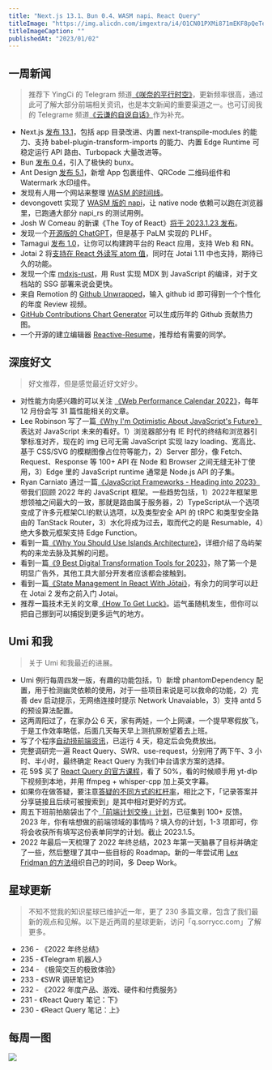 ```yaml
---
title: "Next.js 13.1、Bun 0.4、WASM napi、React Query"
titleImage: "https://img.alicdn.com/imgextra/i4/O1CN01PXMi871mEKF8pQeTe_!!6000000004922-0-tps-1536-1024.jpg_1200x1200.jpg"
titleImageCaption: ""
publishedAt: "2023/01/02"
---
```


## 一周新闻
> 推荐下 YingCi 的 Telegram 频道[《咲奈的平行时空》](https://t.me/SakinaSpace)，更新频率很高，通过此可了解大部分前端相关资讯，也是本文新闻的重要渠道之一。也可订阅我的 Telegrame 频道[《云谦的自说自话》](https://t.me/yqtalk)作为补充。

- Next.js [发布 13.1](https://nextjs.org/blog/next-13-1)，包括 app 目录改进、内置 next-transpile-modules 的能力、支持 babel-plugin-transform-imports 的能力、内置 Edge Runtime 可稳定运行 API 路由、Turbopack 大量改进等。
- Bun [发布 0.4](https://github.com/oven-sh/bun/releases/tag/bun-v0.4.0)，引入了极快的 bunx。
- Ant Design [发布 5.1](https://github.com/ant-design/ant-design/releases/tag/5.1.0)，新增 App 包裹组件、QRCode 二维码组件和 Watermark 水印组件。
- 发现有人用一个网站来整理 [WASM 的时间线](https://wasm5.org/)。
- devongovett 实现了 [WASM 版的 napi](https://github.com/devongovett/napi-wasm)，让 native node 依赖可以跑在浏览器里，已跑通大部分 napi_rs 的测试用例。
- Josh W Comeau 的新课《The Toy of React》[将于 2023.1.23 发布](https://www.joshwcomeau.com/email/jor-updates-006-launch-date/)。
- 发现一个[开源版的 ChatGPT](https://github.com/lucidrains/PaLM-rlhf-pytorch)，但是基于 PaLM 实现的 PLHF。
- Tamagui [发布 1.0](https://tamagui.dev/blog/version-one)，让你可以构建跨平台的 React 应用，支持 Web 和 RN。
- Jotai 2 将[支持在 React 外读写 atom 值](https://twitter.com/dai_shi/status/1608790364181377025)，同时在 Jotai 1.11 中也支持，期待已久的功能。
- 发现一个库 [mdxjs-rust](https://github.com/wooorm/mdxjs-rs)，用 Rust 实现 MDX 到 JavaScript 的编译，对于文档站的 SSG 部署来说会更快。
- 来自 Remotion 的 [Github Unwrapped](https://www.githubunwrapped.com/)，输入 github id 即可得到一个个性化的年度 Review 视频。
- [GitHub Contributions Chart Generator](https://github-contributions.vercel.app/) 可以生成历年的 Github 贡献热力图。
- 一个开源的建立编辑器 [Reactive-Resume](https://github.com/AmruthPillai/Reactive-Resume)，推荐给有需要的同学。

## 深度好文
> 好文推荐，但是感觉最近好文好少。

- 对性能方向感兴趣的可以关注 [《Web Performance Calendar 2022》](https://calendar.perfplanet.com/2022/)，每年 12 月份会写 31 篇性能相关的文章。
- Lee Robinson 写了一篇[《Why I'm Optimistic About JavaScript's Future》](https://leerob.substack.com/p/why-im-optimistic-about-javascripts) 表达对 JavaScript 未来的看好。1）浏览器部分有 IE 时代的终结和浏览器引擎标准对齐，现在的 img 已可无需 JavaScript 实现 lazy loading、宽高比、基于 CSS/SVG 的模糊图像占位符等能力，2）Server 部分，像 Fetch、Request、Response 等 100+ API 在 Node 和 Browser 之间无缝无补丁使用，3）Edge 里的 JavaScript runtime 通常是 Node.js API 的子集。
- Ryan Carniato 通过一篇[《JavaScript Frameworks - Heading into 2023》](https://dev.to/this-is-learning/javascript-frameworks-heading-into-2023-nln)带我们回顾 2022 年的 JavaScript 框架。一些趋势包括，1）2022年框架思想领袖之间最大的一致，那就是路由属于服务器，2）TypeScript从一个选项变成了许多元框架CLI的默认选项，以及类型安全 API 的 tRPC 和类型安全路由的 TanStack Router，3）水化将成为过去，取而代之的是 Resumable，4）绝大多数元框架支持 Edge Function。
- 看到一篇[《Why You Should Use Islands Architecture》](https://scribe.froth.zone/why-you-should-use-islands-architecture-b4f291708a02)，详细介绍了岛屿架构的来龙去脉及其解的问题。
- 看到一篇[《9 Best Digital Transformation Tools for 2023》](https://scribe.privacydev.net/9-best-digital-transformation-tools-for-2023-207e73088a2f)，除了第一个是明显广告外，其他工具大部分开发者应该都会接触到。
- 看到一篇[《State Management In React With Jōtai》](https://blog.openreplay.com/state-management-in-react-with-jotai/)，有余力的同学可以赶在 Jotai 2 发布之前入门 Jotai。
- 推荐一篇技术无关的文章[《How To Get Luck》](https://www.swyx.io/create-luck/)。运气虽随机发生，但你可以把自己挪到可以捕捉到更多运气的地方。

## Umi 和我
> 关于 Umi 和我最近的进展。

- Umi 例行每周四发一版，有趣的功能包括，1）新增 phantomDependency 配置，用于检测幽灵依赖的使用，对于一些项目来说是可以救命的功能，2）完善 dev 启动提示，无网络连接时提示 Network Unavaiable，3）支持 antd 5 的预设算法配置。
- 这两周阳过了，在家办公 6 天，家有两娃，一个上网课，一个提早寒假放飞，于是工作效率略低，后面几天每天早上测抗原盼望着去上班。
- 写了个程序[自动捞前端资讯](https://t.me/yqtalk/67)，已运行 4 天，稳定后会免费放出。
- 完整调研完一遍 React Query、SWR、use-request，分别用了两下午、3 小时、半小时，最终确定 React Query 为我们中台请求方案的选择。
- 花 59$ 买了 [React Query 的官方课程](https://ui.dev/react-query)，看了 50%，看的时候顺手用 yt-dlp 下视频到本地，并用 ffmpeg + whisper-cpp 加上英文字幕。
- 如果你在做答疑，要注意[答疑的不同方式的杠杆率](https://t.me/yqtalk/39)，相比之下，「记录答案并分享链接且后续可被搜索到」是其中相对更好的方式。
- 周五下班前拍脑袋出了个[「前端计划交换」计划](https://docs.qq.com/form/page/DY3F5a3NaUXhib0Z4#/fill)，已征集到 100+ 反馈。2023 年，你有啥想做的前端领域的事情吗？填入你的计划，1-3 项即可，你将会收获所有填写这份表单同学的计划。截止 2023.1.5。
- 2022 年最后一天梳理了 2022 年终总结，2023 年第一天脑暴了目标并确定了一些，然后整理了其中一些目标的 Roadmap。新的一年尝试用 [Lex Fridman 的方法](https://www.youtube.com/watch?v=0m3hGZvD-0s)组织自己的时间，多 Deep Work。

## 星球更新
> 不知不觉我的知识星球已维护近一年，更了 230 多篇文章，包含了我们最新的观点和见解。以下是近两周的星球更新，访问「q.sorrycc.com」了解更多。

- 236 - 《2022 年终总结》
- 235 - 《Telegram 机器人》
- 234 - 《极简交互的极致体验》
- 233 - 《SWR 调研笔记》
- 232 - 《2022 年度产品、游戏、硬件和付费服务》
- 231 - 《React Query 笔记：下》
- 230 - 《React Query 笔记：上》

## 每周一图
![](https://img.alicdn.com/imgextra/i1/O1CN01rbra2x21bsqyFUHfK_!!6000000007004-0-tps-500-707.jpg)

